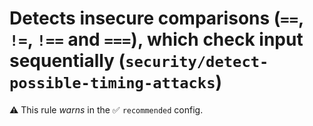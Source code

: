 # Detects insecure comparisons (`==`, `!=`, `!==` and `===`), which check input sequentially (`security/detect-possible-timing-attacks`)

⚠️ This rule _warns_ in the ✅ `recommended` config.

<!-- end auto-generated rule header -->

